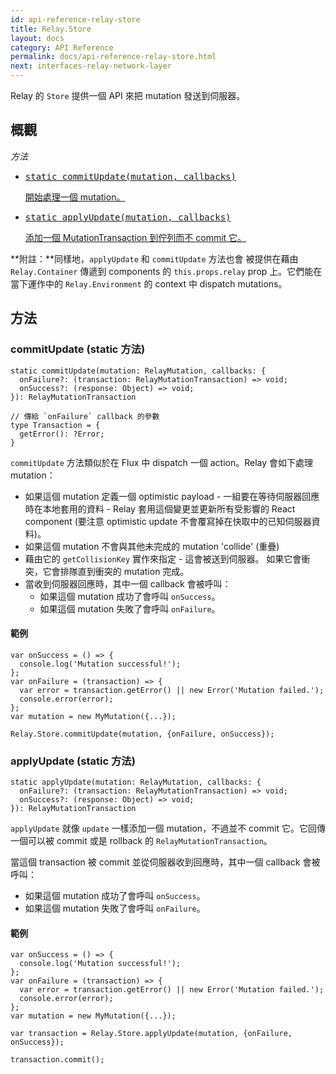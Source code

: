 ```yaml
---
id: api-reference-relay-store
title: Relay.Store
layout: docs
category: API Reference
permalink: docs/api-reference-relay-store.html
next: interfaces-relay-network-layer
---
```


Relay 的 `Store` 提供一個 API 來把 mutation 發送到伺服器。

## 概觀

*方法*

<ul class="apiIndex">
  <li>
    <a href="#commitupdate-static-method">
      <pre>static commitUpdate(mutation, callbacks)</pre>
      開始處理一個 mutation。
    </a>
  </li>
  <li>
    <a href="#applyupdate-static-method">
      <pre>static applyUpdate(mutation, callbacks)</pre>
      添加一個 MutationTransaction 到佇列而不 commit 它。
    </a>
  </li>
</ul>

**附註：**同樣地，`applyUpdate` 和 `commitUpdate` 方法也會
被提供在藉由 `Relay.Container` 傳遞到 components 的
 `this.props.relay` prop 上。它們能在當下運作中的 `Relay.Environment`
 的 context 中 dispatch mutations。

## 方法

### commitUpdate (static 方法)

```
static commitUpdate(mutation: RelayMutation, callbacks: {
  onFailure?: (transaction: RelayMutationTransaction) => void;
  onSuccess?: (response: Object) => void;
}): RelayMutationTransaction

// 傳給 `onFailure` callback 的參數
type Transaction = {
  getError(): ?Error;
}
```

`commitUpdate` 方法類似於在 Flux 中 dispatch 一個 action。Relay
會如下處理 mutation：

- 如果這個 mutation 定義一個 optimistic payload - 一組要在等待伺服器回應時在本地套用的資料 - Relay 套用這個變更並更新所有受影響的 React component (要注意 optimistic update 不會覆寫掉在快取中的已知伺服器資料)。
- 如果這個 mutation 不會與其他未完成的 mutation 'collide' (重疊)
- 藉由它的 `getCollisionKey` 實作來指定 - 這會被送到伺服器。 如果它會衝突，它會排隊直到衝突的 mutation 完成。
- 當收到伺服器回應時，其中一個 callback 會被呼叫：
  - 如果這個 mutation 成功了會呼叫 `onSuccess`。
  - 如果這個 mutation 失敗了會呼叫 `onFailure`。


#### 範例

```
var onSuccess = () => {
  console.log('Mutation successful!');
};
var onFailure = (transaction) => {
  var error = transaction.getError() || new Error('Mutation failed.');
  console.error(error);
};
var mutation = new MyMutation({...});

Relay.Store.commitUpdate(mutation, {onFailure, onSuccess});
```

### applyUpdate (static 方法)

```
static applyUpdate(mutation: RelayMutation, callbacks: {
  onFailure?: (transaction: RelayMutationTransaction) => void;
  onSuccess?: (response: Object) => void;
}): RelayMutationTransaction
```

`applyUpdate` 就像 `update` 一樣添加一個 mutation，不過並不 commit 它。它回傳一個可以被 commit 或是 rollback 的 `RelayMutationTransaction`。

當這個 transaction 被 commit 並從伺服器收到回應時，其中一個 callback 會被呼叫：
  - 如果這個 mutation 成功了會呼叫 `onSuccess`。
  - 如果這個 mutation 失敗了會呼叫 `onFailure`。


#### 範例

```
var onSuccess = () => {
  console.log('Mutation successful!');
};
var onFailure = (transaction) => {
  var error = transaction.getError() || new Error('Mutation failed.');
  console.error(error);
};
var mutation = new MyMutation({...});

var transaction = Relay.Store.applyUpdate(mutation, {onFailure, onSuccess});

transaction.commit();
```
